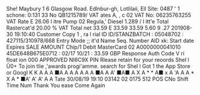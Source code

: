 She! Maybury 1 6 Glasgow Road. Edlnbur-gh, Lotlilaii, Ell Site: 0487 ' 1 schone: 0:131 33 No QB1215789/ VAT ates A, , c 02 VAT No: 06235763255 VAT Rate E 26.06 l itre Pump 02 Regula,' Diesel 1.289 / l itt'e Total Rastercat'd 20.00 % VAT Total net 33.59 E 33.59 33.59 5.60 9 .27 201908-30 19:10:40 Customer Copy 1 , ra l rial ID ID/STANZBATCH : 05048702 : 427115/310978/668 Entry Mode ;; it'd Name 5eq. Number AID xk: Start date Expires SALE AMOUNT Chip/1 Debit MasterCard 02 A0000000041010 45DE648B675E0712 : 02/17 10/21 : 33.59 GBP Response Auth Code V ri float ion 000 APPROVED NI6C9X PIN Rlease retain for your reoords Shel l Ũ0+ To join tlie ,'awards progi'amme. search for Shel l Got 1 the App Store or Googl K K A A A ■A A A A A A A ■A A A' ■A■ A X A * * A■ x A 'A A A * X A * ■A' A' A' A A Tate 30/08/19 19:10 03142 02 0175 512 POS CNo Shift Time Num Thank You ease Come Again